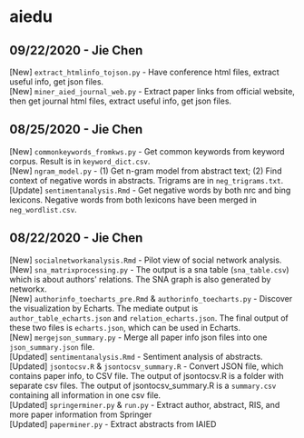 # aiedu

## 09/22/2020 - Jie Chen
[New] `extract_htmlinfo_tojson.py` - Have conference html files, extract useful info, get json files.  
[New] `miner_aied_journal_web.py` - Extract paper links from official website, then get journal html files, extract useful info, get json files.  


## 08/25/2020 - Jie Chen
[New] `commonkeywords_fromkws.py` - Get common keywords from keyword corpus. Result is in `keyword_dict.csv`.  
[New] `ngram_model.py` - (1) Get n-gram model from abstract text; (2) Find context of negative words in abstracts. Trigrams are in `neg_trigrams.txt`.  
[Update] `sentimentanalysis.Rmd` - Get negative words by both nrc and bing lexicons. Negative words from both lexicons have been merged in `neg_wordlist.csv`. 

## 08/22/2020 - Jie Chen

[New] `socialnetworkanalysis.Rmd` - Pilot view of social network analysis.  
[New] `sna_matrixprocessing.py` - The output is a sna table (`sna_table.csv`) which is about authors' relations. The SNA graph is also generated by networkx.  
[New] `authorinfo_toecharts_pre.Rmd` & `authorinfo_toecharts.py` - Discover the visualization by Echarts. The mediate output is `author_table_echarts.json` and `relation_echarts.json`. The final output of these two files is `echarts.json`, which can be used in Echarts.  
[New] `mergejson_summary.py` - Merge all paper info json files into one `json_summary.json` file.  
[Updated] `sentimentanalysis.Rmd` - Sentiment analysis of abstracts.  
[Updated] `jsontocsv.R` & `jsontocsv_summary.R` - Convert JSON file, which contains paper info, to CSV file. The output of jsontocsv.R is a folder with separate csv files. The output of jsontocsv_summary.R is a `summary.csv` containing all information in one csv file.   
[Updated] `springerminer.py` & `run.py` - Extract author, abstract, RIS, and more paper information from Springer  
[Updated] `paperminer.py` - Extract abstracts from IAIED  
